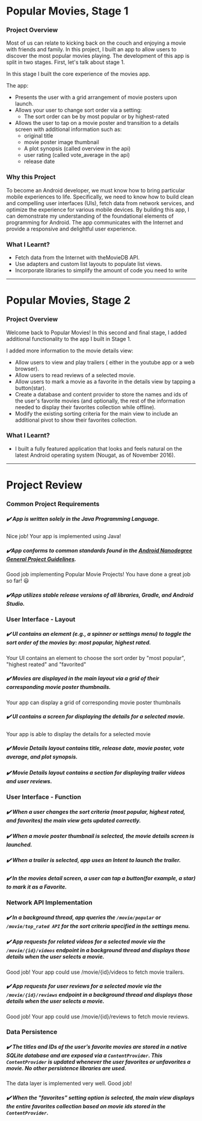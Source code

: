 # Popular Movies, Stage 1

### Project Overview
Most of us can relate to kicking back on the couch and enjoying a movie with friends and family. In this project, I built an app to allow users to discover the most popular movies playing. The development of this app is split in two stages. First, let's talk about stage 1.

In this stage I built the core experience of the movies app.

The app:

- Presents the user with a grid arrangement of movie posters upon launch.
- Allows your user to change sort order via a setting:
  - The sort order can be by most popular or by highest-rated
- Allows the user to tap on a movie poster and transition to a details screen with additional information such as:
  - original title
  - movie poster image thumbnail
  - A plot synopsis (called overview in the api)
  - user rating (called vote_average in the api)
  - release date

### Why this Project
To become an Android developer, we must know how to bring particular mobile experiences to life. Specifically, we need to know how to build clean and compelling user interfaces (UIs), fetch data from network services, and optimize the experience for various mobile devices.
By building this app, I can demonstrate my understanding of the foundational elements of programming for Android. The app communicates with the Internet and provide a responsive and delightful user experience.
### What I Learnt?
- Fetch data from the Internet with theMovieDB API.
- Use adapters and custom list layouts to populate list views.
- Incorporate libraries to simplify the amount of code you need to write

---

# Popular Movies, Stage 2

### Project Overview
Welcome back to Popular Movies! In this second and final stage, I added additional functionality to the app I built in Stage 1.

I added more information to the movie details view:

- Allow users to view and play trailers ( either in the youtube app or a web browser).
- Allow users to read reviews of a selected movie.
- Allow users to mark a movie as a favorite in the details view by tapping a button(star).
- Create a database and content provider to store the names and ids of the user's favorite movies (and optionally, the rest of the information needed to display their favorites collection while offline).
- Modify the existing sorting criteria for the main view to include an additional pivot to show their favorites collection.
### What I Learnt?
- I built a fully featured application that looks and feels natural on the latest Android operating system (Nougat, as of November 2016).

---

# Project Review

### Common Project Requirements
##### :heavy_check_mark: App is written solely in the Java Programming Language.

Nice job! Your app is implemented using Java!

##### :heavy_check_mark:App conforms to common standards found in the [Android Nanodegree General Project Guidelines](http://udacity.github.io/android-nanodegree-guidelines/core.html).

Good job implementing Popular Movie Projects! You have done a great job so far! :smiley:

##### :heavy_check_mark:App utilizes stable release versions of all libraries, Gradle, and Android Studio.



### User Interface - Layout

##### :heavy_check_mark:  UI contains an element (e.g., a spinner or settings menu) to toggle the sort order of the movies by: most popular, highest rated.

Your UI contains an element to choose the sort order by "most popular", "highest reated" and "favorited"

##### :heavy_check_mark:  Movies are displayed in the main layout via a grid of their corresponding movie poster thumbnails.

Your app can display a grid of corresponding movie poster thumbnails

##### :heavy_check_mark:  UI contains a screen for displaying the details for a selected movie.

Your app is able to display the details for a selected movie

##### :heavy_check_mark:  Movie Details layout contains title, release date, movie poster, vote average, and plot synopsis.

##### :heavy_check_mark:  Movie Details layout contains a section for displaying trailer videos and user reviews.

### User Interface - Function
##### :heavy_check_mark:  When a user changes the sort criteria (most popular, highest rated, and favorites) the main view gets updated correctly.

##### :heavy_check_mark:  When a movie poster thumbnail is selected, the movie details screen is launched.

##### :heavy_check_mark:  When a trailer is selected, app uses an Intent to launch the trailer.

##### :heavy_check_mark: In the movies detail screen, a user can tap a button(for example, a star) to mark it as a Favorite.

### Network API Implementation
##### :heavy_check_mark: In a background thread, app queries the ```/movie/popular``` or ```/movie/top_rated API``` for the sort criteria specified in the settings menu.

##### :heavy_check_mark: App requests for related videos for a selected movie via the ```/movie/{id}/videos``` endpoint in a background thread and displays those details when the user selects a movie.

Good job! Your app could use /movie/{id}/videos to fetch movie trailers.

##### :heavy_check_mark: App requests for user reviews for a selected movie via the ```/movie/{id}/reviews``` endpoint in a background thread and displays those details when the user selects a movie.

Good job! Your app could use /movie/{id}/reviews to fetch movie reviews.

### Data Persistence
##### :heavy_check_mark: The titles and IDs of the user’s favorite movies are stored in a native SQLite database and are exposed via a ```ContentProvider```. This ```ContentProvider``` is updated whenever the user favorites or unfavorites a movie. No other persistence libraries are used.

The data layer is implemented very well. Good job!

##### :heavy_check_mark: When the "favorites" setting option is selected, the main view displays the entire favorites collection based on movie ids stored in the ```ContentProvider```.

